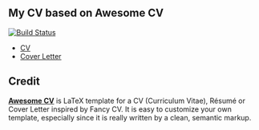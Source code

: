 My CV based on Awesome CV
---

[![Build Status][travis-badge]][travis]

- [CV](https://nebgnahz.github.io/cv/cv.pdf)
- [Cover Letter](https://nebgnahz.github.io/cv/coverletter.pdf)

## Credit

[**Awesome CV**](https://github.com/posquit0/Awesome-CV) is LaTeX template for a
CV (Curriculum Vitae), Résumé or Cover Letter inspired by Fancy CV. It is easy
to customize your own template, especially since it is really written by a
clean, semantic markup.


<!-- link -->
[travis-badge]: https://travis-ci.com/nebgnahz/cv.svg?token=FtzQss73KSBwcHhSsrGQ&branch=master
[travis]: https://travis-ci.com/nebgnahz/cv
